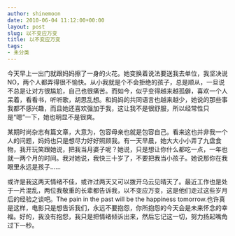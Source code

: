 ```yaml
---
author: shinemoon
date: 2010-06-04 11:12:00+00:00
layout: post
slug: 以不变应万变
title: 以不变应万变
tags:
- 未分类
---
```


今天早上一出门就跟妈妈擦了一身的火花。她变换着说法要送我去单位，我坚决说NO，两个人都弄得很不愉快。从小我就是个不会拒绝的孩子，总是顺从，一旦说不总是让对方很尴尬，自己也很痛苦。而如今，似乎变得越来越孤僻，喜欢一个人呆着，看看书，听听歌，胡思乱想。和妈妈的共同语言也越来越少，她说的那些事我都不感兴趣，而且她还喜欢强加于我，这让我不是很舒服，所以经常性只是“嗯”一下，她也明显不是很爽。  
  
某期时尚杂志有篇文章，大意为，包容母亲也就是包容自己。看来这也并非我一个人的问题，妈妈也只是想尽力好好照顾我。有一天早晨，她大大小小弄了九盘食物，我开玩笑跟她说，把我当月婆子呢？她说，只是想让你什么都吃一点，一年也就一两个月的时间。我对她说，我快三十岁了，不要把我当小孩子。她说那你在我眼里永远是孩子……  
  
或许是我这两天情绪不佳，或许过两天又可以拨开乌云见晴天了。最近工作也是处于一片混乱，两位我敬重的长辈都告诉我，以不变应万变，这是他们走过这些岁月后的经验之谈吧。The pain in the past will be the happiness tomorrow.也许真是这样，电影只是想告诉我们，永远不要抱怨，你所抱怨的今天会是未来怀念的幸福。好的，我没有抱怨，我只是把情绪倾诉出来，然后忘记这一切，努力扬起嘴角过下一秒。
